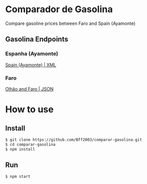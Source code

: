 # Comparador de Gasolina
Compare gasoline prices between Faro and Spain (Ayamonte)

## Gasolina Endpoints
### Espanha (Ayamonte)
[Spain (Ayamonte) | XML](https://www.komparing.com/pt/combustiveis/include/process-xml_maxLat-37.3303795445218_minLat-37.10058359784848_maxLong--7.238768005371095_minLong--7.573548889160157_zoomMapa-11_order-gsA_gsAe)

### Faro
[Olhão and Faro | JSON](https://precoscombustiveis.dgeg.gov.pt/api/PrecoComb/PesquisarPostos?idsTiposComb=3201&idMarca=&idTipoPosto=&idDistrito=8&idsMunicipios=108%2C113&qtdPorPagina=50&pagina=1)

# How to use
## Install
```bash
$ git clone https://github.com/Bff2003/comparar-gasolina.git
$ cd comparar-gasolina
$ npm install
```

## Run
```bash
$ npm start
```
